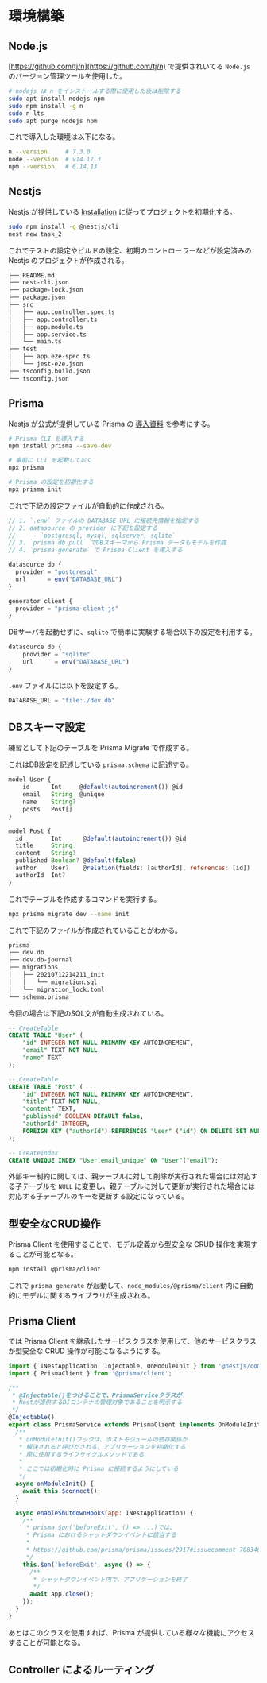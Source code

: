 # 環境構築

<!-- START doctoc -->
<!-- END doctoc -->

## Node.js

[https://github.com/tj/n](https://github.com/tj/n) で提供されいてる `Node.js` のバージョン管理ツールを使用した。

```bash
# nodejs は n をインストールする際に使用した後は削除する
sudo apt install nodejs npm
sudo npm install -g n
sudo n lts
sudo apt purge nodejs npm
```

これで導入した環境は以下になる。

```bash
n --version     # 7.3.0
node --version  # v14.17.3
npm --version   # 6.14.13
```

## Nestjs

Nestjs が提供している [Installation](https://docs.nestjs.com/) に従ってプロジェクトを初期化する。

```bash
sudo npm install -g @nestjs/cli
nest new task_2
```

これでテストの設定やビルドの設定、初期のコントローラーなどが設定済みの Nestjs のプロジェクトが作成される。

```bash
├── README.md
├── nest-cli.json
├── package-lock.json
├── package.json
├── src
│   ├── app.controller.spec.ts
│   ├── app.controller.ts
│   ├── app.module.ts
│   ├── app.service.ts
│   └── main.ts
├── test
│   ├── app.e2e-spec.ts
│   └── jest-e2e.json
├── tsconfig.build.json
└── tsconfig.json
```

## Prisma

Nestjs が公式が提供している Prisma の [導入資料](https://docs.nestjs.com/recipes/prisma) を参考にする。

```bash
# Prisma CLI を導入する
npm install prisma --save-dev

# 事前に CLI を起動しておく
npx prisma

# Prisma の設定を初期化する
npx prisma init
```

これで下記の設定ファイルが自動的に作成される。

```js
// 1. `.env` ファイルの DATABASE_URL に接続先情報を指定する
// 2. datasource の provider に下記を設定する
//     - `postgresql, mysql, sqlserver, sqlite`
// 3. `prisma db pull` でDBスキーマから Prisma データもモデルを作成
// 4. `prisma generate` で Prisma Client を導入する

datasource db {
  provider = "postgresql"
  url      = env("DATABASE_URL")
}

generator client {
  provider = "prisma-client-js"
}
```

DBサーバを起動せずに、`sqlite` で簡単に実験する場合以下の設定を利用する。

```js
datasource db {
    provider = "sqlite"
    url      = env("DATABASE_URL")
}
```

`.env` ファイルには以下を設定する。

```js
DATABASE_URL = "file:./dev.db"
```

## DBスキーマ設定

練習として下記のテーブルを Prisma Migrate で作成する。

これはDB設定を記述している `prisma.schema` に記述する。

```js
model User {
    id      Int     @default(autoincrement()) @id
    email   String  @unique
    name    String?
    posts   Post[]
}

model Post {
  id        Int      @default(autoincrement()) @id
  title     String
  content   String?
  published Boolean? @default(false)
  author    User?    @relation(fields: [authorId], references: [id])
  authorId  Int?
}
```

これでテーブルを作成するコマンドを実行する。

```bash
npx prisma migrate dev --name init
```

これで下記のファイルが作成されていることがわかる。

```bash
prisma
├── dev.db
├── dev.db-journal
├── migrations
│   ├── 20210712214211_init
│   │   └── migration.sql
│   └── migration_lock.toml
└── schema.prisma
```

今回の場合は下記のSQL文が自動生成されている。

```sql
-- CreateTable
CREATE TABLE "User" (
    "id" INTEGER NOT NULL PRIMARY KEY AUTOINCREMENT,
    "email" TEXT NOT NULL,
    "name" TEXT
);

-- CreateTable
CREATE TABLE "Post" (
    "id" INTEGER NOT NULL PRIMARY KEY AUTOINCREMENT,
    "title" TEXT NOT NULL,
    "content" TEXT,
    "published" BOOLEAN DEFAULT false,
    "authorId" INTEGER,
    FOREIGN KEY ("authorId") REFERENCES "User" ("id") ON DELETE SET NULL ON UPDATE CASCADE
);

-- CreateIndex
CREATE UNIQUE INDEX "User.email_unique" ON "User"("email");
```

外部キー制約に関しては、親テーブルに対して削除が実行された場合には対応する子テーブルを `NULL` に変更し、親テーブルに対して更新が実行された場合には対応する子テーブルのキーを更新する設定になっている。

## 型安全なCRUD操作

Prisma Client を使用することで、モデル定義から型安全な CRUD 操作を実現することが可能となる。

```bash
npm install @prisma/client
```

これで `prisma generate` が起動して、`node_modules/@prisma/client` 内に自動的にモデルに関するライブラリが生成される。

## Prisma Client

では Prisma Client を継承したサービスクラスを使用して、他のサービスクラスが型安全な CRUD 操作が可能になるようにする。

```js
import { INestApplication, Injectable, OnModuleInit } from '@nestjs/common';
import { PrismaClient } from '@prisma/client';

/**
 * @Injectable()をつけることで、PrismaServiceクラスが
 * Nestが提供するDIコンテナの管理対象であることを明示する
 */
@Injectable()
export class PrismaService extends PrismaClient implements OnModuleInit {
  /**
   * onModuleInit()フックは、ホストモジュールの依存関係が
   * 解決されると呼びだされる、アプリケーションを初期化する
   * 際に使用するライフサイクルメソッドである
   *
   * ここでは初期化時に Prisma に接続するようにしている
   */
  async onModuleInit() {
    await this.$connect();
  }

  async enableShutdownHooks(app: INestApplication) {
    /**
     * prisma.$on('beforeExit', () => ...)では、
     * Prisma におけるシャットダウンイベントに該当する
     *
     * https://github.com/prisma/prisma/issues/2917#issuecomment-708340112
     */
    this.$on('beforeExit', async () => {
      /**
       * シャットダウンイベント内で、アプリケーションを終了
       */
      await app.close();
    });
  }
}
```

あとはこのクラスを使用すれば、Prisma が提供している様々な機能にアクセスすることが可能となる。


## Controller によるルーティング


